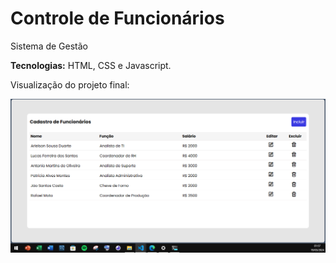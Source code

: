 <h1>Controle de Funcionários</h1>
<p>Sistema de Gestão</p>
<p><strong>Tecnologias:</strong> HTML, CSS e Javascript.</p>
<p>Visualização do projeto final:</p>
<img src="img/Amostra.PNG">
